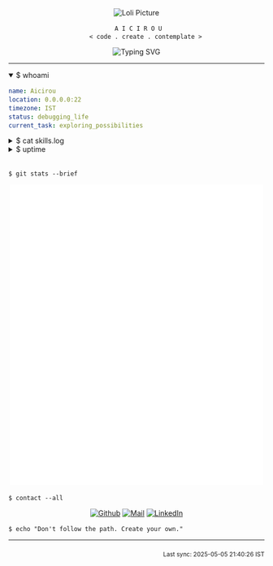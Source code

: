 <div align="center">
  <img src="https://count.getloli.com/get/@Aicirou?theme=rule34" alt="Loli Picture" width="500">
</div>

<div align="center">
  
```ascii
 A I C I R O U
     < code . create . contemplate >
```
![Typing SVG](https://readme-typing-svg.herokuapp.com?font=JetBrains+Mono&size=12&duration=2000&pause=1000&color=777777&center=true&vCenter=true&random=false&width=435&lines=echo+%22Hello%2C+World%22;%2F%2F+Building+digital+dreams;%23+Exploring+the+unknown;while+(true)+%7B+learn();+%7D)
</div>

---

<details open>
<summary>$ whoami</summary>

```yaml
name: Aicirou
location: 0.0.0.0:22
timezone: IST
status: debugging_life
current_task: exploring_possibilities
```

</details>

<details>
<summary>$ cat skills.log</summary>

```ruby
class Developer
  def initialize
    @languages = [:javascript, :python, :go]
    @state = :learning
    @mode = :godmode
  end
end
```

</details>

<details>
<summary>$ uptime</summary>

```shell
⚡ Commits: Loading...
🌙 Active: Usually after sunset
🎯 Focus: Building meaningful things
```

</details>

<br>

```shell
$ git stats --brief
```

<div align="center">
  <img src="/github-metrics.svg" alt="Metrics" width="500">
</div>

```shell
$ contact --all
```

<div align="center">
  
[![Github](https://img.shields.io/badge/-Github-black?style=flat&logo=github)](https://github.com/Aicirou)
[![Mail](https://img.shields.io/badge/-Mail-black?style=flat&logo=gmail)](mailto:akm808.iitkgp@gmail.com)
[![LinkedIn](https://img.shields.io/badge/-LinkedIn-black?style=flat&logo=linkedin)](https://linkedin.com/in/akm808-iitkgp)

</div>

```shell
$ echo "Don't follow the path. Create your own."
```

---

<div align="right">
<sub>Last sync: 2025-05-05 21:40:26 IST</sub>
</div>